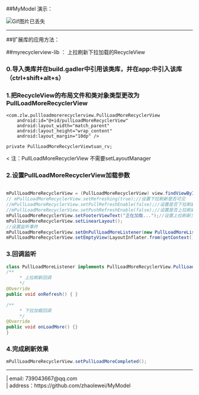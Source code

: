 ##MyModel 演示：


![Gif图片已丢失](https://github.com/zhaolewei/MyModel/blob/master/GIF.gif)

<hr/>
##扩展库的应用方法：

##myrecyclerview-lib ： 上拉刷新下拉加载的RecycleView

### 0.导入类库并在build.gadler中引用该类库，并在app:中引入该库（ctrl+shift+alt+s）


### 1.把RecycleView的布局文件和类对象类型更改为PullLoadMoreRecyclerView
    <com.zlw.pullloadmorerecyclerview.PullLoadMoreRecyclerView
        android:id="@+id/pullLoadMoreRecyclerView"
        android:layout_width="match_parent"
        android:layout_height="wrap_content"
        android:layout_margin="10dp" />
        
    private PullLoadMoreRecyclerViewtuan_rv;
< 注：PullLoadMoreRecyclerView  不需要setLayoutManager

### 2.设置PullLoadMoreRecyclerView加载参数
```java
    
mPullLoadMoreRecyclerView = (PullLoadMoreRecyclerView) view.findViewById(R.id.pullLoadMoreRecyclerView);
// mPullLoadMoreRecyclerView.setRefreshing(true);//设置下拉刷新是否可见
//mPullLoadMoreRecyclerView.setPullRefreshEnable(false);//设置是否下拉刷新
//mPullLoadMoreRecyclerView.setPushRefreshEnable(false);//设置是否上拉刷新
mPullLoadMoreRecyclerView.setFooterViewText("正在加载...");//设置上拉刷新文字
mPullLoadMoreRecyclerView.setLinearLayout();
//设置监听事件
mPullLoadMoreRecyclerView.setOnPullLoadMoreListener(new PullLoadMoreListener());
mPullLoadMoreRecyclerView.setEmptyView(LayoutInflater.from(getContext()).inflate(R.layout.empty_view, null));//setEmptyView
```

### 3.回调监听
```java
class PullLoadMoreListener implements PullLoadMoreRecyclerView.PullLoadMoreListener {
/**
     * 上拉刷新回调
     */
@Override
public void onRefresh() { }

/**
     * 下拉加载回调
     */
@Override
public void onLoadMore() {}
}
```
### 4.完成刷新效果
```java
mPullLoadMoreRecyclerView.setPullLoadMoreCompleted();
```






<hr>
 |               email: 739043667@qq.com
<br>|                address：https://github.com/zhaolewei/MyModel